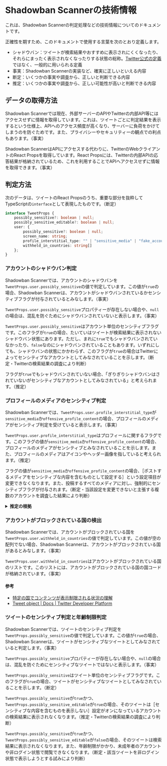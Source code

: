 # Shadowban Scannerの技術情報

これは、Shadowban Scannerの判定処理などの技術情報についてのドキュメントです。

正確性を期すため、このドキュメントで使用する言葉を次のとおり定義します。

- シャドウバン：ツイートが検索結果やおすすめに表示されにくくなったり、それらにまったく表示されなくなったりする状態の総称。[Twitter公式の定義](./about-shadowban.md#シャドウバンとは)ではなく、一般的に用いられる定義
- 事実：Shadowban Scannerの実装など、確実に正しいといえる内容
- 断定：いくつかの事実や調査から、正しいと判断できる内容
- 推定：いくつかの事実や調査から、正しい可能性が高いと判断できる内容

## データの取得方法

Shadowban Scannerでは現在、外部サーバーのAPIやTwitterの内部API等にはアクセスせずに情報を取得しています。これは、ツイートごとに判定結果を表示するという仕様上、APIへのアクセス頻度が高くなり、サーバーに負荷をかけてしまうのを防ぐためです。また、プライバシーやセキュリティーの観点での利点もあります。（事実）

Shadowban ScannerはAPIにアクセスする代わりに、TwitterのWebクライアントのReact Propsを取得しています。React Propsには、Twitterの内部APIの応答結果が格納されているため、これを利用することでAPIへアクセスせずに情報を取得できます。（事実）

## 判定方法

次のデータは、ツイートのReact Propsのうち、重要な部分を抜粋してTypeScriptの``interface``として表現したものです。（断定）

```typescript
interface TweetProps {
    possibly_sensitive?: boolean | null;
    possibly_sensitive_editable?: boolean | null;
    user: {
        possibly_sensitive?: boolean | null;
        screen_name: string;
        profile_interstitial_type: "" | "sensitive_media" | "fake_account" | "offensive_profile_content" | "timeout";
        withheld_in_countries: string[]
    };
}
```

### アカウントのシャドウバン判定

Shadowban Scannerでは、アカウントのシャドウバンを``TweetProps.user.possibly_sensitive``の値で判定しています。この値が``true``の場合、Shadowban Scannerは、アカウントがシャドウバンされているかセンシティブフラグが付与されているとみなします。（事実）

``TweetProps.user.possibly_sensitive``プロパティーが存在しない場合や、``null``の場合は、混乱を防ぐためにシャドウバンされていないと表示します。（事実）

``TweetProps.user.possibly_sensitive``はアカウント単位のセンシティブフラグです。このフラグが``true``の場合、たいていはツイートが検索結果に表示されないシャドウバン状態にあります。ただし、まれに``true``でもシャドウバンされていなかったり、``false``なのにシャドウバンされていることもあります。いずれにしても、シャドウバンの状態にかかわらず、このフラグが``true``の場合はTwitterによってセンシティブなアカウントとしてみなされていることを示します。（断定・Twitterの検索結果の調査により判断）

フラグが``true``でもシャドウバンされていない場合、「ぎりぎりシャドウバンはされていないがセンシティブなアカウントとしてみなされている」と考えられます。（推定）

### プロフィールのメディアのセンシティブ判定

Shadowban Scannerでは、``TweetProps.user.profile_interstitial_type``が``sensitive_media``か``offensive_profile_content``の場合、プロフィールのメディアがセンシティブ判定を受けていると表示します。（事実）

``TweetProps.user.profile_interstitial_type``はプロフィールに関するフラグです。このフラグの値が``sensitive_media``か``offensive_profile_content``の場合、プロフィールのメディアがセンシティブとみなされていることを示します。また、プロフィールのメディアはアイコンやヘッダー画像を指していると考えられます。（推定）

フラグの値が``sensitive_media``か``offensive_profile_content``の場合、［ポストするメディアをセンシティブな内容を含むものとして設定する］という設定項目が変更できなくなります。また、投稿するすべてのメディアに対し、強制的にセンシティブフラグが付与されます。（断定・当該設定を変更できないと主張する複数のアカウントを調査した結果により判断）

<details>
<summary><strong>推定の根拠</strong></summary>

2023年9月17日時点では、任意のアカウントのプロフィールを表示した際に``https://abs.twimg.com/responsive-web/client-web-legacy/bundle.UserProfile.58f1422a.js``が読み込まれます。次のコードは、その重要な部分とその周辺の抜粋です。（事実）

なお、URLの``58f1422a``はソースコードの変更によって変わる可能性があります。（断定）

```javascript
Ra = te().cb339f26,
Ua = te().hf06085e,
xa = te().aa959f36,
Oa = te().hf06085e,
Ka = te().jf604336,
Ha = te().c9bfda48,
Wa = te().jf604336,
Va = te().b9a9cbdc,
qa = te().aa959f36,
za = te().i622ef86,
Ga = {
    'default': Ra,
    fake_account: xa,
    offensive_profile_content: Ka,
    sensitive_media: Wa,
    timeout: qa
},
Ya = {
    'default': Ua,
    fake_account: Oa,
    offensive_profile_content: Ha,
    sensitive_media: Va,
    timeout: za
},
```

``sensitive_media``には``Wa``か``Va``のいずれかが代入されています。``Wa``と``Va``はそれぞれ、``te().jf604336``と``te().b9a9cbdc``が代入されています。また、``offensive_profile_content``には``Ka``か``Ha``のいずれかが代入されており、``Ka``と``Ha``はそれぞれ``te().jf604336``と``te().c9bfda48``が代入されています。（事実）

次のコードは、日本語の翻訳データが含まれる``https://abs.twimg.com/responsive-web/client-web-legacy/i18n/ja.9d70063a.js``のうち、重要な部分とその周辺の抜粋です。（事実）

なお、URLの``9d70063a``はソースコードの変更によって変わる可能性があります。（断定）

```javascript
t('d834ab9c', 'プロフィールを表示する'),
t('cb339f26', '注意: 不審な行為が確認されているアカウントです'),
t('hf06085e', 'このアカウントは不審な行為が確認されています。表示してもよろしいですか？'),
t('aa959f36', '注意: このアカウントは一時的に制限されています'),
t('jf604336', '注意: プロフィールにセンシティブな内容が含まれている可能性のあるアカウントです'),
t(
  'c9bfda48',
  '注意: プロフィールにセンシティブと思われる内容が含まれているアカウントです。センシティブな内容の画像やテキストを投稿している可能性があります。表示してもよろしいですか？'
),
t(
  'b9a9cbdc',
  'センシティブな内容の画像やテキストをツイートしている可能性があります。表示してもよろしいですか？'
),
t('i622ef86', 'Twitterルールに違反している可能性があります。表示してもよろしいですか？'),
```

このコードの``jf604336``の部分を見ると、「注意: プロフィールにセンシティブな内容が含まれている可能性のあるアカウントです」と書かれています。（事実）

他のメッセージの主語が「アカウント」なのにもかかわらず、このメッセージはアカウントではなく「プロフィール」について言及しています（事実）。また、``sensitive_media``という名称から、このメッセージはプロフィールのメディアがセンシティブという意味だと考えられます。（推定）

</details>

### アカウントがブロックされている国の検出

Shadowban Scannerでは、アカウントがブロックされている国を``TweetProps.user.withheld_in_countries``の値で判定しています。この値が空の配列でない場合、Shadowban Scannerは、アカウントがブロックされている国があるとみなします。（事実）

``TweetProps.user.withheld_in_countries``はアカウントがブロックされている国のリストです。このリストには、アカウントがブロックされている国の国コードが格納されています。（事実）

#### 参考

- [特定の国でコンテンツが表示制限される状況の理解](https://help.twitter.com/ja/rules-and-policies/post-withheld-by-country)
- [Tweet object | Docs | Twitter Developer Platform](https://developer.twitter.com/en/docs/twitter-api/v1/data-dictionary/object-model/tweet#:~:text=withheld_copyright%22%3A%20true-,withheld_in_countries,-Array%20of%20String)

### ツイートのセンシティブ判定と年齢制限判定

Shadowban Scannerでは、ツイートのセンシティブ判定を``TweetProps.possibly_sensitive``の値で判定しています。この値が``true``の場合、Shadowban Scannerは、ツイートがセンシティブなツイートとしてみなされていると判定します。（事実）

``TweetProps.possibly_sensitive``プロパティーが存在しない場合や、``null``の場合は、混乱を防ぐためにセンシティブなツイートではないと表示します。（事実）

``TweetProps.possibly_sensitive``はツイート単位のセンシティブフラグです。このフラグが``true``の場合、ツイートがセンシティブなツイートとしてみなされていることを示します。（断定）

``TweetProps.possibly_sensitive``が``true``かつ、``TweetProps.possibly_sensitive_editable``が``true``の場合、そのツイートは［センシティブな内容を含むものを表示しない］設定がオンになっているアカウントの検索結果に表示されなくなります。（推定・Twitterの検索結果の調査により判断）

``TweetProps.possibly_sensitive``が``true``かつ、``TweetProps.possibly_sensitive_editable``が``false``の場合、そのツイートは検索結果に表示されなくなります。また、年齢制限がかかり、未成年者のアカウントや非ログイン状態で閲覧できなくなります。（断定・該当ツイートを非ログイン状態で表示しようとする試みにより判断）
